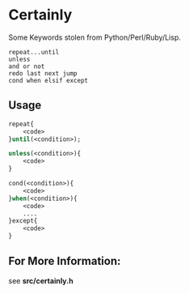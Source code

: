 Certainly
=========

Some Keywords stolen from Python/Perl/Ruby/Lisp.

```
repeat...until
unless
and or not
redo last next jump
cond when elsif except
```


Usage
---------

```perl
repeat{
	<code>
}until(<condition>);

unless(<condition>){
	<code>
}

cond(<condition>){
	<code>
}when(<condition>){
	<code>
	....
}except{
	<code>
}

```

For More Information:
--------
see **src/certainly.h**